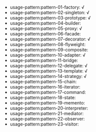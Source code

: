 - usage-pattern:pattern-01-factory: √
- usage-pattern:pattern-02-singleton: √
- usage-pattern:pattern-03-prototype: √
- usage-pattern:pattern-04-builder: 
- usage-pattern:pattern-05-proxy: √
- usage-pattern:pattern-06-facade: 
- usage-pattern:pattern-07-decorator: √
- usage-pattern:pattern-08-flyweight: 
- usage-pattern:pattern-09-composite: 
- usage-pattern:pattern-10-adapter: √
- usage-pattern:pattern-11-bridge: 
- usage-pattern:pattern-12-delegate: √
- usage-pattern:pattern-13-template: √
- usage-pattern:pattern-14-strategy: √
- usage-pattern:pattern-15-chain: 
- usage-pattern:pattern-16-iterator: 
- usage-pattern:pattern-17-command: 
- usage-pattern:pattern-18-state: 
- usage-pattern:pattern-19-memento: 
- usage-pattern:pattern-20-interpreter: 
- usage-pattern:pattern-21-mediator: 
- usage-pattern:pattern-22-observer: 
- usage-pattern:pattern-23-visitor: 